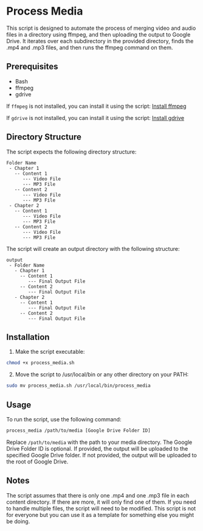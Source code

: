 # Process Media
This script is designed to automate the process of merging video and audio files in a directory using ffmpeg, and then uploading the output to Google Drive. It iterates over each subdirectory in the provided directory, finds the .mp4 and .mp3 files, and then runs the ffmpeg command on them.

## Prerequisites
- Bash
- ffmpeg
- gdrive

If `ffmpeg` is not installed, you can install it using the script:
[Install ffmpeg](https://github.com/deadmantfa/helpers/tree/main/mac/ffmpeg)

If `gdrive` is not installed, you can install it using the script:
[Install gdrive](https://github.com/deadmantfa/helpers/tree/main/mac/gdrive)

## Directory Structure
The script expects the following directory structure:
```
Folder Name
 - Chapter 1
   -- Content 1
      --- Video File
      --- MP3 File
   -- Content 2
      --- Video File
      --- MP3 File
 - Chapter 2
   -- Content 1
      --- Video File
      --- MP3 File
   -- Content 2
      --- Video File
      --- MP3 File
```

The script will create an output directory with the following structure:
```
output
 - Folder Name
   - Chapter 1
     -- Content 1
        --- Final Output File
     -- Content 2
        --- Final Output File
   - Chapter 2
     -- Content 1
        --- Final Output File
     -- Content 2
        --- Final Output File
```

## Installation
1. Make the script executable:
```bash
chmod +x process_media.sh
```
2. Move the script to /usr/local/bin or any other directory on your PATH:
```bash
sudo mv process_media.sh /usr/local/bin/process_media
```

## Usage
To run the script, use the following command:
```bash
process_media /path/to/media [Google Drive Folder ID]
```
Replace `/path/to/media` with the path to your media directory. The Google Drive Folder ID is optional. If provided, the output will be uploaded to the specified Google Drive folder. If not provided, the output will be uploaded to the root of Google Drive.

## Notes
The script assumes that there is only one .mp4 and one .mp3 file in each content directory. If there are more, it will only find one of them. If you need to handle multiple files, the script will need to be modified.
This script is not for everyone but you can use it as a template for something else you might be doing.
